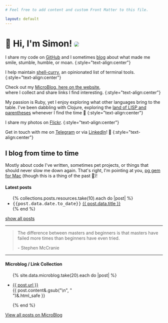 ```yaml
---
# Feel free to add content and custom Front Matter to this file.

layout: default
---
```


<h1 class="rotate">👋 Hi, I'm Simon! <img src="https://www.gravatar.com/avatar/9ee19244c2d149385a7f1ca3a4844b6c?s=100" style="border-radius:5px" /></h1>

I share my code on [GitHub](https://github.com/simonneutert) and I
sometimes [blog](/posts) about what made me smile, stumble, humble, or moan.
{:style="text-align:center"}

I help maintain [shell-curry](https://shell-curry.simon-neutert.de/), an opinionated list of terminal tools.
{:style="text-align:center"}

Check out my [MicroBlog, here on the website](/microblog),  
where I collect and share links I find interesting.
{:style="text-align:center"}

My passion is Ruby, yet I enjoy exploring what other languages bring to the table.
I've been dabbling with Clojure, exploring the [land of LISP and parentheses](https://www.youtube.com/watch?v=HM1Zb3xmvMc&t=64s) whenever I find the time 🥰
{:style="text-align:center"}

I share my photos on [Flickr](https://www.flickr.com/photos/simonneutert/).
{:style="text-align:center"}

Get in touch with me on [Telegram](https://t.me/simonneutert) or via [LinkedIn](https://www.linkedin.com/in/simon-neutert/)! 🍻
{:style="text-align:center"}

## I blog from time to time

Mostly about code I've written, sometimes pet projects, or things that should never slow me down again.
That's right, I'm pointing at you, [pg gem for Mac](/2018/pg-gem-with-postgres-app-on-mac/) (though this is a thing of the past 🙌)!

#### Latest posts

<ul>
  {% collections.posts.resources.take(10).each do |post| %}
    <li>
      <span style="font-family: monospace">{{post.data.date.to_date}}</span> <a href="{{ post.relative_url }}">
        {{ post.data.title }}
      </a>
    </li>
  {% end %}
</ul>

<div class="d-grid gap-2">
  <a href="/posts" class="myButton">show all posts</a>
</div>

---

> The difference between masters and beginners is that masters have failed more times than beginners have even tried.
>
> \- Stephen McCranie

---

#### Microblog / Link Collection

<ul>
  {% site.data.microblog.take(20).each do |post| %}
    <li>
      <p><a style="word-break: break-all;" href="{{ post.url }}" rel="noopener">{{ post.url }}</a><br>{{ post.content&.gsub("\n", "<br>")&.html_safe }}</p>
    </li>
  {% end %}
</ul>
  
<div class="d-grid gap-2">
  <a href="/microblog" class="myButton">View all posts on MicroBlog</a>
</div>
